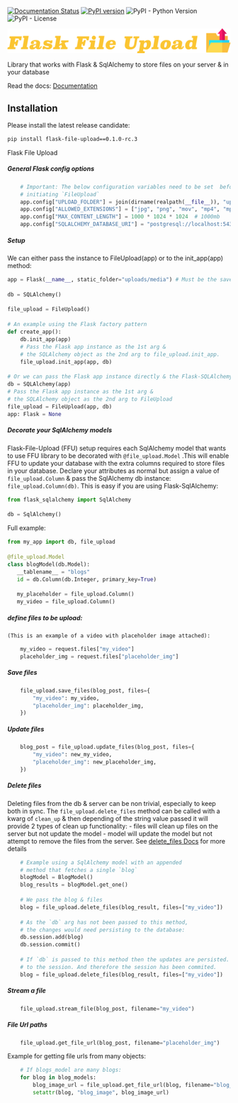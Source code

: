 [![Documentation Status](https://readthedocs.org/projects/flask-file-upload/badge/?version=latest)](https://flask-file-upload.readthedocs.io/en/latest/?badge=latest)
[![PyPI version](https://badge.fury.io/py/flask-file-upload.svg)](https://badge.fury.io/py/flask-file-upload)
![PyPI - Python Version](https://img.shields.io/pypi/pyversions/flask-file-upload)
![PyPI - License](https://img.shields.io/pypi/l/flask-file-upload?color=yellow)

![FlaskFileUpload](assets/logo.png?raw=true "Title")

Library that works with Flask & SqlAlchemy to store
files on your server & in your database

Read the docs: [Documentation](https://flask-file-upload.readthedocs.io/en/latest/)

## Installation
Please install the latest release candidate:
```bash
pip install flask-file-upload==0.1.0-rc.3
```

Flask File Upload


##### General Flask config options
````python
    # Important: The below configuration variables need to be set  before
    # initiating `FileUpload`
    app.config["UPLOAD_FOLDER"] = join(dirname(realpath(__file__)), "uploads/media")
    app.config["ALLOWED_EXTENSIONS"] = ["jpg", "png", "mov", "mp4", "mpg"]
    app.config["MAX_CONTENT_LENGTH"] = 1000 * 1024 * 1024  # 1000mb
    app.config["SQLALCHEMY_DATABASE_URI"] = "postgresql://localhost:5432/blog_db"
````


##### Setup
We can either pass the instance to FileUpload(app) or to the init_app(app) method:
````python
app = Flask(__name__, static_folder="uploads/media") # Must be the save directory name as UPLOAD_FOLDER 

db = SQLAlchemy()

file_upload = FileUpload()

# An example using the Flask factory pattern
def create_app():
    db.init_app(app) 
    # Pass the Flask app instance as the 1st arg &
    # the SQLAlchemy object as the 2nd arg to file_upload.init_app.
    file_upload.init_app(app, db)

# Or we can pass the Flask app instance directly & the Flask-SQLAlchemy instance:
db = SQLAlchemy(app)
# Pass the Flask app instance as the 1st arg &
# the SQLAlchemy object as the 2nd arg to FileUpload
file_upload = FileUpload(app, db)
app: Flask = None
````


##### Decorate your SqlAlchemy models
Flask-File-Upload (FFU) setup requires each SqlAlchemy model that wants to use FFU
library to be decorated with `@file_upload.Model` .This will enable FFU to update your
database with the extra columns required to store files in your database.
Declare your attributes as normal but assign a value of `file_upload.Column` &
pass the SqlAlchemy db instance: `file_upload.Column(db)`.
This is easy if you are using Flask-SqlAlchemy:
```python
from flask_sqlalchemy import SqlAlchemy

db = SqlAlchemy()
```
Full example:
 ````python
from my_app import db, file_upload

@file_upload.Model
class blogModel(db.Model):
    __tablename__ = "blogs"
    id = db.Column(db.Integer, primary_key=True)

    my_placeholder = file_upload.Column()
    my_video = file_upload.Column()
````

##### define files to be upload:
    (This is an example of a video with placeholder image attached):
````python
    my_video = request.files["my_video"]
    placeholder_img = request.files["placeholder_img"]
````


##### Save files
````python
    file_upload.save_files(blog_post, files={
        "my_video": my_video,
        "placeholder_img": placeholder_img,
    })
````

##### Update files
````python
    blog_post = file_upload.update_files(blog_post, files={
        "my_video": new_my_video,
        "placeholder_img": new_placeholder_img,
    })
````


##### Delete files

Deleting files from the db & server can be non trivial, especially to keep
both in sync. The `file_upload.delete_files` method can be called with a
kwarg of `clean_up` & then depending of the string value passed it will
provide 2 types of clean up functionality:
    - files will clean up files on the server but not update the model
    - model will update the model but not attempt to remove the files
      from the server.
See [delete_files Docs](https://flask-file-upload.readthedocs.io/en/latest/file_upload.html#flask_file_upload.file_upload.FileUpload.delete_files)
for more details
````python
    # Example using a SqlAlchemy model with an appended
    # method that fetches a single `blog`
    blogModel = BlogModel()
    blog_results = blogModel.get_one()
    
    # We pass the blog & files
    blog = file_upload.delete_files(blog_result, files=["my_video"])
    
    # As the `db` arg has not been passed to this method,
    # the changes would need persisting to the database:
    db.session.add(blog)
    db.session.commit()
    
    # If `db` is passed to this method then the updates are persisted.
    # to the session. And therefore the session has been commited.
    blog = file_upload.delete_files(blog_result, files=["my_video"])
````


##### Stream a file
````python
    file_upload.stream_file(blog_post, filename="my_video")
````


##### File Url paths
````python
    file_upload.get_file_url(blog_post, filename="placeholder_img")
````

Example for getting file urls from many objects:
```python
    # If blogs_model are many blogs:
    for blog in blog_models:
        blog_image_url = file_upload.get_file_url(blog, filename="blog_image")
        setattr(blog, "blog_image", blog_image_url)
```

